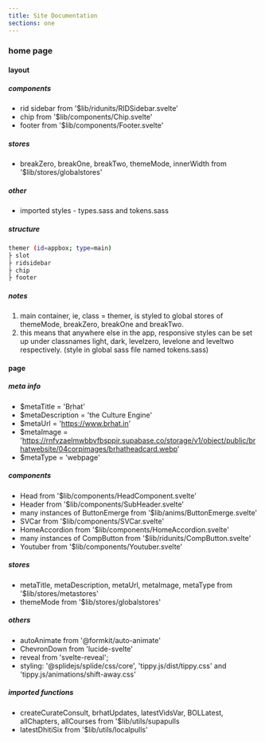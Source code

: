 ```yaml
---
title: Site Documentation
sections: one
---
```


### home page
#### layout
##### components
- rid sidebar from '$lib/ridunits/RIDSidebar.svelte'
- chip from '$lib/components/Chip.svelte'
- footer from '$lib/components/Footer.svelte'
##### stores
- breakZero, breakOne, breakTwo, themeMode, innerWidth from '$lib/stores/globalstores'
##### other
- imported styles - types.sass and tokens.sass
##### structure
```bash
themer (id=appbox; type=main)
├ slot 
├ ridsidebar
├ chip
├ footer 
```
##### notes
1. main container, ie, class = themer, is styled to global stores of themeMode, breakZero, breakOne and breakTwo. 
2. this means that anywhere else in the app, responsive styles can be set up under classnames light, dark, levelzero, levelone and leveltwo respectively. (style in global sass file named tokens.sass)

#### page
##### meta info
- $metaTitle = 'Bṛhat'
- $metaDescription = 'the Culture Engine'
- $metaUrl = 'https://www.brhat.in'
- $metaImage = 'https://rnfvzaelmwbbvfbsppir.supabase.co/storage/v1/object/public/brhatwebsite/04corpimages/brhatheadcard.webp'
- $metaType = 'webpage'
##### components
- Head from '$lib/components/HeadComponent.svelte'
- Header from '$lib/components/SubHeader.svelte'
- many instances of ButtonEmerge from '$lib/anims/ButtonEmerge.svelte'
- SVCar from '$lib/components/SVCar.svelte'
- HomeAccordion from '$lib/components/HomeAccordion.svelte'
- many instances of CompButton from '$lib/ridunits/CompButton.svelte'
- Youtuber from '$lib/components/Youtuber.svelte'
##### stores
- metaTitle, metaDescription, metaUrl, metaImage, metaType from '$lib/stores/metastores'
- themeMode from '$lib/stores/globalstores'
##### others
- autoAnimate from '@formkit/auto-animate'
- ChevronDown from 'lucide-svelte'
- reveal from 'svelte-reveal';
- styling: '@splidejs/splide/css/core', 'tippy.js/dist/tippy.css' and 'tippy.js/animations/shift-away.css'
##### imported functions
- createCurateConsult, brhatUpdates, latestVidsVar, BOLLatest, allChapters, allCourses from '$lib/utils/supapulls
- latestDhitiSix from '$lib/utils/localpulls'
